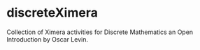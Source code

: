 # discreteXimera
Collection of Ximera activities for Discrete Mathematics an Open Introduction by Oscar Levin.
